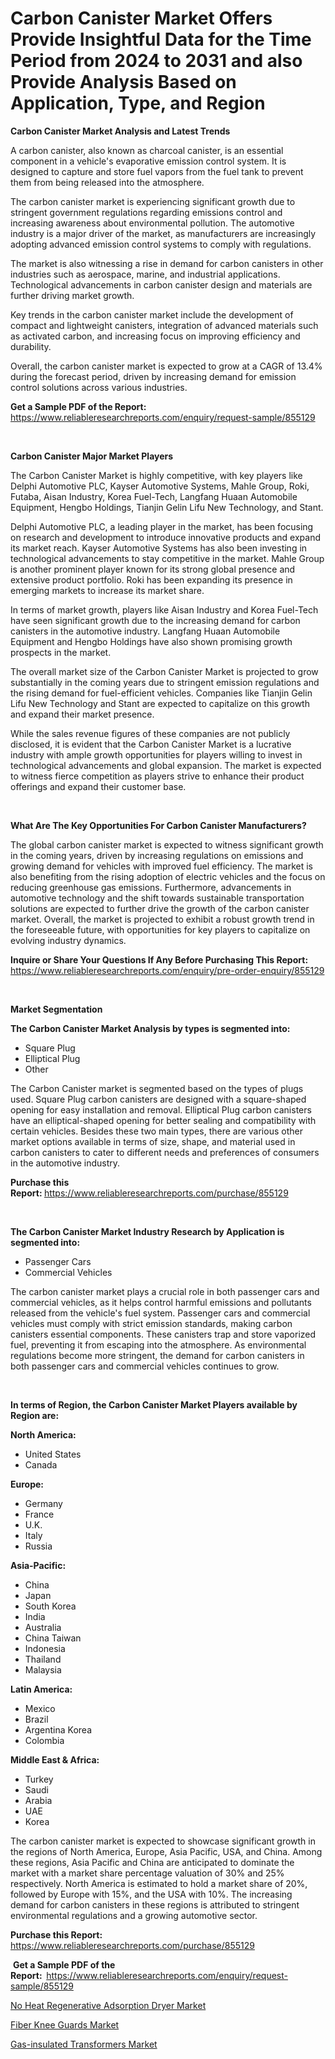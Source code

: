 <p><h1>Carbon Canister Market Offers Provide Insightful Data for the Time Period from 2024 to 2031 and also Provide Analysis Based on Application, Type, and Region</h1></p><p><strong>Carbon Canister Market Analysis and Latest Trends</strong></p>
<p><p>A carbon canister, also known as charcoal canister, is an essential component in a vehicle's evaporative emission control system. It is designed to capture and store fuel vapors from the fuel tank to prevent them from being released into the atmosphere.</p><p>The carbon canister market is experiencing significant growth due to stringent government regulations regarding emissions control and increasing awareness about environmental pollution. The automotive industry is a major driver of the market, as manufacturers are increasingly adopting advanced emission control systems to comply with regulations.</p><p>The market is also witnessing a rise in demand for carbon canisters in other industries such as aerospace, marine, and industrial applications. Technological advancements in carbon canister design and materials are further driving market growth.</p><p>Key trends in the carbon canister market include the development of compact and lightweight canisters, integration of advanced materials such as activated carbon, and increasing focus on improving efficiency and durability.</p><p>Overall, the carbon canister market is expected to grow at a CAGR of 13.4% during the forecast period, driven by increasing demand for emission control solutions across various industries.</p></p>
<p><strong>Get a Sample PDF of the Report:&nbsp;</strong> <a href="https://www.reliableresearchreports.com/enquiry/request-sample/855129">https://www.reliableresearchreports.com/enquiry/request-sample/855129</a></p>
<p>&nbsp;</p>
<p><strong>Carbon Canister Major Market Players</strong></p>
<p><p>The Carbon Canister Market is highly competitive, with key players like Delphi Automotive PLC, Kayser Automotive Systems, Mahle Group, Roki, Futaba, Aisan Industry, Korea Fuel-Tech, Langfang Huaan Automobile Equipment, Hengbo Holdings, Tianjin Gelin Lifu New Technology, and Stant.</p><p>Delphi Automotive PLC, a leading player in the market, has been focusing on research and development to introduce innovative products and expand its market reach. Kayser Automotive Systems has also been investing in technological advancements to stay competitive in the market. Mahle Group is another prominent player known for its strong global presence and extensive product portfolio. Roki has been expanding its presence in emerging markets to increase its market share.</p><p>In terms of market growth, players like Aisan Industry and Korea Fuel-Tech have seen significant growth due to the increasing demand for carbon canisters in the automotive industry. Langfang Huaan Automobile Equipment and Hengbo Holdings have also shown promising growth prospects in the market.</p><p>The overall market size of the Carbon Canister Market is projected to grow substantially in the coming years due to stringent emission regulations and the rising demand for fuel-efficient vehicles. Companies like Tianjin Gelin Lifu New Technology and Stant are expected to capitalize on this growth and expand their market presence.</p><p>While the sales revenue figures of these companies are not publicly disclosed, it is evident that the Carbon Canister Market is a lucrative industry with ample growth opportunities for players willing to invest in technological advancements and global expansion. The market is expected to witness fierce competition as players strive to enhance their product offerings and expand their customer base.</p></p>
<p>&nbsp;</p>
<p><strong>What Are The Key Opportunities For Carbon Canister Manufacturers?</strong></p>
<p><p>The global carbon canister market is expected to witness significant growth in the coming years, driven by increasing regulations on emissions and growing demand for vehicles with improved fuel efficiency. The market is also benefiting from the rising adoption of electric vehicles and the focus on reducing greenhouse gas emissions. Furthermore, advancements in automotive technology and the shift towards sustainable transportation solutions are expected to further drive the growth of the carbon canister market. Overall, the market is projected to exhibit a robust growth trend in the foreseeable future, with opportunities for key players to capitalize on evolving industry dynamics.</p></p>
<p><strong>Inquire or Share Your Questions If Any Before Purchasing This Report:</strong> <a href="https://www.reliableresearchreports.com/enquiry/pre-order-enquiry/855129">https://www.reliableresearchreports.com/enquiry/pre-order-enquiry/855129</a></p>
<p>&nbsp;</p>
<p><strong>Market Segmentation</strong></p>
<p><strong>The Carbon Canister Market Analysis by types is segmented into:</strong></p>
<p><ul><li>Square Plug</li><li>Elliptical Plug</li><li>Other</li></ul></p>
<p><p>The Carbon Canister market is segmented based on the types of plugs used. Square Plug carbon canisters are designed with a square-shaped opening for easy installation and removal. Elliptical Plug carbon canisters have an elliptical-shaped opening for better sealing and compatibility with certain vehicles. Besides these two main types, there are various other market options available in terms of size, shape, and material used in carbon canisters to cater to different needs and preferences of consumers in the automotive industry.</p></p>
<p><strong>Purchase this Report:&nbsp;</strong><a href="https://www.reliableresearchreports.com/purchase/855129">https://www.reliableresearchreports.com/purchase/855129</a></p>
<p>&nbsp;</p>
<p><strong>The Carbon Canister Market Industry Research by Application is segmented into:</strong></p>
<p><ul><li>Passenger Cars</li><li>Commercial Vehicles</li></ul></p>
<p><p>The carbon canister market plays a crucial role in both passenger cars and commercial vehicles, as it helps control harmful emissions and pollutants released from the vehicle's fuel system. Passenger cars and commercial vehicles must comply with strict emission standards, making carbon canisters essential components. These canisters trap and store vaporized fuel, preventing it from escaping into the atmosphere. As environmental regulations become more stringent, the demand for carbon canisters in both passenger cars and commercial vehicles continues to grow.</p></p>
<p>&nbsp;</p>
<p><strong>In terms of Region, the Carbon Canister Market Players available by Region are:</strong></p>
<p>
    <p> <strong> North America: </strong>
        <ul>
            <li>United States</li>
            <li>Canada</li>
        </ul>
        </p> 
    <p> <strong> Europe: </strong>
        <ul>
            <li>Germany</li>
            <li>France</li>
            <li>U.K.</li>
            <li>Italy</li>
            <li>Russia</li>
        </ul>
        </p> 
    <p> <strong> Asia-Pacific: </strong>
        <ul>
            <li>China</li>
            <li>Japan</li>
            <li>South Korea</li>
            <li>India</li>
            <li>Australia</li>
            <li>China Taiwan</li>
            <li>Indonesia</li>
            <li>Thailand</li>
            <li>Malaysia</li>
        </ul>
        </p> 
    <p> <strong> Latin America: </strong>
        <ul>
            <li>Mexico</li>
            <li>Brazil</li>
            <li>Argentina Korea</li>
            <li>Colombia</li>
        </ul>
        </p> 
    <p> <strong> Middle East & Africa: </strong>
        <ul>
            <li>Turkey</li>
            <li>Saudi</li>
            <li>Arabia</li>
            <li>UAE</li>
            <li>Korea</li>
        </ul>
    </p>
    </p>
<p><p>The carbon canister market is expected to showcase significant growth in the regions of North America, Europe, Asia Pacific, USA, and China. Among these regions, Asia Pacific and China are anticipated to dominate the market with a market share percentage valuation of 30% and 25% respectively. North America is estimated to hold a market share of 20%, followed by Europe with 15%, and the USA with 10%. The increasing demand for carbon canisters in these regions is attributed to stringent environmental regulations and a growing automotive sector.</p></p>
<p><strong>Purchase this Report: </strong><a href="https://www.reliableresearchreports.com/purchase/855129">https://www.reliableresearchreports.com/purchase/855129</a></p>
<p>&nbsp;<strong>Get a Sample PDF of the Report:&nbsp;&nbsp;</strong><a href="https://www.reliableresearchreports.com/enquiry/request-sample/855129">https://www.reliableresearchreports.com/enquiry/request-sample/855129</a></p>
<p><strong></strong></p>
<p><p><a href="https://view.publitas.com/reportprime-1/global-no-heat-regenerative-adsorption-dryer-market-size-and-market-trends-insights-and-projections-from-2023-to-2030/">No Heat Regenerative Adsorption Dryer Market</a></p><p><a href="https://view.publitas.com/reportprime-1/fiber-knee-guards-market-size-focuses-on-market-dynamics-in-depth-analysis-and-future-projections-of-its-market-forecasted-for-period-from-2023-to-2030/">Fiber Knee Guards Market</a></p><p><a href="https://view.publitas.com/reportprime-1/gas-insulated-transformers-market-dynamics-2023-2030-also-about-its-market-trends-projections-and-opportunities/">Gas-insulated Transformers Market</a></p></p>